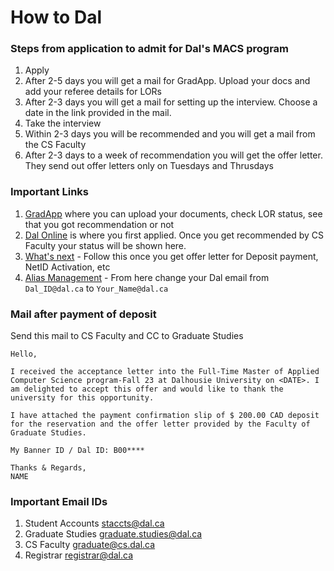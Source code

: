 # How to Dal


### Steps from application to admit for Dal's MACS program
1. Apply
2. After 2-5 days you will get a mail for GradApp. Upload your docs and add your referee details for LORs
3. After 2-3 days you will get a mail for setting up the interview. Choose a date in the link provided in the mail.
4. Take the interview
5. Within 2-3 days you will be recommended and you will get a mail from the CS Faculty
6. After 2-3 days to a week of recommendation you will get the offer letter. They send out offer letters only on Tuesdays and Thrusdays

### Important Links
 1. [GradApp](https://login.cs.dal.ca/cas/login?service=https%3A//graduate.cs.dal.ca/casservice) where you can upload your documents, check LOR status, see that you got recommendation or not
 2. [Dal Online](https://dalonline.dal.ca/PROD/bwskasta.P_DispStatusSaradap?appno=1) is where you first applied. Once you get recommended by CS Faculty your status will be shown here.
 3. [What's next](https://www.dal.ca/faculty/gradstudies/apply-graduate-studies/how-to-apply/whats-next.html) - Follow this once you get offer letter for Deposit payment, NetID Activation, etc
 4. [Alias Management](https://aliasmanagement.dal.ca/login) - From here change your Dal email from `Dal_ID@dal.ca` to `Your_Name@dal.ca`

### Mail after payment of deposit

Send this mail to CS Faculty and CC to Graduate Studies

```
Hello,

I received the acceptance letter into the Full-Time Master of Applied Computer Science program-Fall 23 at Dalhousie University on <DATE>. I am delighted to accept this offer and would like to thank the university for this opportunity.

I have attached the payment confirmation slip of $ 200.00 CAD deposit for the reservation and the offer letter provided by the Faculty of Graduate Studies.

My Banner ID / Dal ID: B00****

Thanks & Regards,
NAME
```

### Important Email IDs

1. Student Accounts staccts@dal.ca
2. Graduate Studies graduate.studies@dal.ca
3. CS Faculty graduate@cs.dal.ca
4. Registrar registrar@dal.ca

